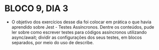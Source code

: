 # BLOCO 9, DIA 3

- O objetivo dos exercícios desse dia foi colocar em prática o que havia aprendido sobre Jest - Testes Assíncronos. Dentre os conteúdos, pude ler sobre como escrever testes para códigos assíncronos utilizando async/await; dividir as configurações dos seus testes, em blocos separados, por meio do uso de describe.
